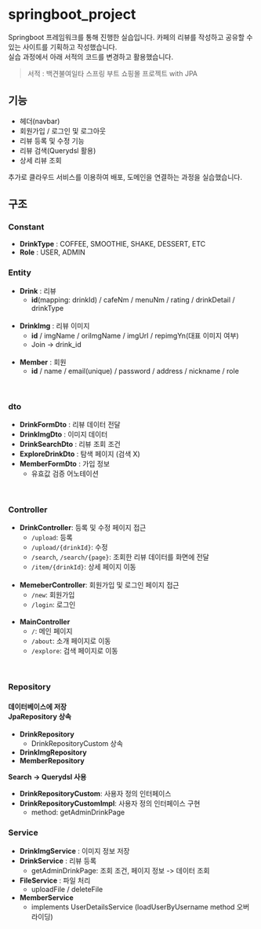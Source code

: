 # springboot_project
Springboot 프레임워크를 통해 진행한 실습입니다.
카페의 리뷰를 작성하고 공유할 수 있는 사이트를 기획하고 작성했습니다.
<br>실습 과정에서 아래 서적의 코드를 변경하고 활용했습니다.

> 서적 : 백견불여일타 스프링 부트 쇼핑몰 프로젝트 with JPA

## 기능
- 헤더(navbar)
- 회원가입 / 로그인 및 로그아웃
- 리뷰 등록 및 수정 기능
- 리뷰 검색(Querydsl 활용)
- 상세 리뷰 조회

추가로 클라우드 서비스를 이용하여 배포, 도메인을 연결하는 과정을 실습했습니다.

## 구조

### Constant
- **DrinkType** : COFFEE, SMOOTHIE, SHAKE, DESSERT, ETC
- **Role** : USER, ADMIN

### Entity
- **Drink** : 리뷰
  - **id**(mapping: drinkId) / cafeNm / menuNm / rating / drinkDetail / drinkType
  <br>
- **DrinkImg** : 리뷰 이미지
  - **id** / imgName / oriImgName / imgUrl / repimgYn(대표 이미지 여부)
  - Join -> drink_id
  <br>
- **Member** : 회원
  - **id** / name / email(unique) / password / address / nickname / role
<br>

### dto
- **DrinkFormDto** : 리뷰 데이터 전달
- **DrinkImgDto** : 이미지 데이터
- **DrinkSearchDto** : 리뷰 조회 조건
- **ExploreDrinkDto** : 탐색 페이지 (검색 X)
- **MemberFormDto** : 가입 정보
  - 유효값 검증 어노테이션
<br>

### Controller
- **DrinkController**: 등록 및 수정 페이지 접근
  - ```/upload```: 등록
  - ```/upload/{drinkId}```: 수정
  - ```/search```, ```/search/{page}```: 조회한 리뷰 데이터를 화면에 전달
  - ```/item/{drinkId}```: 상세 페이지 이동
  <br>
- **MemeberController**: 회원가입 및 로그인 페이지 접근
  - ```/new```: 회원가입
  - ```/login```: 로그인
  <br>
- **MainController**
  - ```/```: 메인 페이지
  - ```/about```: 소개 페이지로 이동
  - ```/explore```: 검색 페이지로 이동
<br>

### Repository
#### 데이터베이스에 저장<br> JpaRepository 상속

- **DrinkRepository**
  - DrinkRepositoryCustom 상속
- **DrinkImgRepository**
- **MemberRepository**
  
**Search -> Querydsl 사용**
- **DrinkRepositoryCustom**: 사용자 정의 인터페이스
- **DrinkRepositoryCustomImpl**: 사용자 정의 인터페이스 구현
  - method: getAdminDrinkPage

### Service
- **DrinkImgService** : 이미지 정보 저장
- **DrinkService** : 리뷰 등록
  - getAdminDrinkPage: 조회 조건, 페이지 정보 -> 데이터 조회
- **FileService** : 파일 처리
  - uploadFile / deleteFile
- **MemberService**
  - implements UserDetailsService (loadUserByUsername method 오버라이딩)


